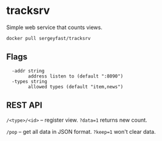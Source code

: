 # tracksrv
Simple web service that counts views.

`docker pull sergeyfast/tracksrv`

## Flags
```
  -addr string
        address listen to (default ":8090")
  -types string
        allowed types (default "item,news")
```
## REST API

`/<type>/<id>` – register view. `?data=1` returns new count.

`/pop` – get all data in JSON format. `?keep=1` won't clear data.

